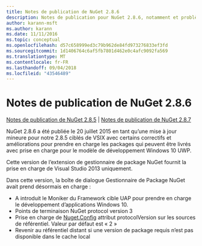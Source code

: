 ```yaml
---
title: Notes de publication de NuGet 2.8.6
description: Notes de publication pour NuGet 2.8.6, notamment et problèmes connus, correctifs de bogues, fonctionnalités ajoutées, dcr.
author: karann-msft
ms.author: karann
ms.date: 11/11/2016
ms.topic: conceptual
ms.openlocfilehash: d57c658999ed3c79b962de84fd973276833ef3fd
ms.sourcegitcommit: 1d1406764c6af5fb7801d462e0c4afc9092fa569
ms.translationtype: MT
ms.contentlocale: fr-FR
ms.lasthandoff: 09/04/2018
ms.locfileid: "43546489"
---
```

# <a name="nuget-286-release-notes"></a>Notes de publication de NuGet 2.8.6

[Notes de publication de NuGet 2.8.5](../release-notes/nuget-2.8.5.md) | [Notes de publication de NuGet 2.8.7](../release-notes/nuget-2.8.7.md)

NuGet 2.8.6 a été publiée le 20 juillet 2015 en tant qu’une mise à jour mineure pour notre 2.8.5 ciblés de VSIX avec certains correctifs et améliorations pour prendre en charge les packages qui peuvent être livrés avec prise en charge pour le modèle de développement Windows 10 UWP.

Cette version de l’extension de gestionnaire de package NuGet fournit la prise en charge de Visual Studio 2013 uniquement.

Dans cette version, la boîte de dialogue Gestionnaire de Package NuGet avait prend désormais en charge :

* A introduit le Moniker du Framework cible UAP pour prendre en charge le développement d’applications Windows 10.
* Points de terminaison NuGet protocol version 3
* Prise en charge de [Nuget.Config](../consume-packages/configuring-nuget-behavior.md) attribut protocolVersion sur les sources de référentiel. Valeur par défaut est « 2 »
* Revenir au référentiel distant si une version de package requis n’est pas disponible dans le cache local